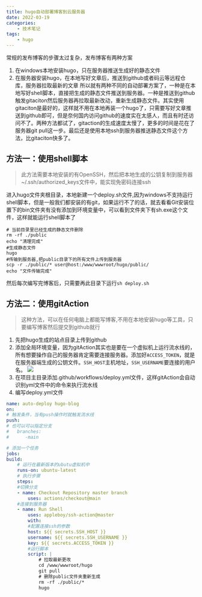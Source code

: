```yaml
---
title: hugo自动部署博客到云服务器
date: 2022-03-19
categories:
    - 技术笔记
tags: 
    - hugo
---
```


常规的发布博客的步骤太过复杂，发布博客有两种方案
1. 在windows本地安装hugo，只在服务器推送生成好的静态文件
2. 在服务器安装hugo，在本地写好文章后，推送到github或者码云等远程仓库，服务器拉取最新的文章
所以就有两种不同的自动部署方案了，一种是在本地写好shell脚本，直接把生成的静态文件推送到服务器。一种是推送到github触发gitaciton然后服务器再拉取最新改动，重新生成静态文件。其实使用gitaciton是最好的，这样就不用在本地再装一个hugo了，只需要写好文章推送到github即可，但是奈何国内访问github的速度实在太感人，而且有时还访问不了。两种方法都试了，gitaction的生成速度太慢了，更多的时间是花在了服务器git pull这一步。最后还是使用本地ssh到服务器推送静态文件这个方法，比gitaciton快多了。
## 方法一：使用shell脚本
> 此方法需要本地安装的有OpenSSH，然后把本地生成的公钥复制到服务器~/.ssh/authorized_keys文件中，能实现免密码连接ssh

进入hugo文件夹根目录，本地新建一个deploy.sh文件,因为windows不支持运行shell脚本，但是一般我们都安装的有git，如果运行不了的话，就去看看Git安装位置下的bin文件夹有没有添加到环境变量中，可以看到文件夹下有sh.exe这个文件，这样就能运行shell脚本了
```shell
# 当前目录里已经生成的静态文件删除
rm -rf ./public 
echo "清理完成"
#生成静态文件
hugo 
#传输到服务器,把public目录下的所有文件上传到服务器
scp -r ./public/* user@host:/www/wwwroot/hugo/public/
echo "文件传输完成"
```
然后每次编写完博客后，只需要再此目录下运行`sh deploy.sh`
## 方法二：使用gitAction
> 这种方法，可以在任何电脑上都能写博客,不用在本地安装hugo等工具，只要编写博客然后提交到github就行

1. 先把hugo生成的站点目录上传到github
2. 添加全局环境变量，因为gitAction其实也是要在一个虚拟机上运行流水线的，所有想要操作自己的服务器肯定需要连接服务器。添加好`ACCESS_TOKEN`，就是在服务器端生成的公钥文件。`SSH_HOST`主机地址，`SSH_USERNAME`要连接的用户名。
![](https://img.blazarx.xyz/img/20220320152708.png)
3. 在项目主目录添加.github/workflows/deploy.yml文件，这样gitAction会自动识别yml文件中的命令来执行流水线
4. 编写deploy.yml文件
```yml
name: auto-deploy hugo-blog
on:
# 触发条件，当有push操作时就触发流水线
push:
# 也可以可以指定分支
#   branches:
#      -main

# 添加一个任务 
jobs:
build:
    # 运行在最新版本的ubutu虚拟机中
    runs-on: ubuntu-latest
    # 执行步骤
    steps:
    #切换分支
    - name: Checkout Repository master branch
        uses: actions/checkout@main
    #连接到服务器
    - name: Run Shell
        uses: appleboy/ssh-action@master
        with:
        #配置连接ssh的参数
        host: ${{ secrets.SSH_HOST }} 
        username: ${{ secrets.SSH_USERNAME }}
        key: ${{ secrets.ACCESS_TOKEN }}
        #运行脚本
        script: |
            # 拉取最新更改
            cd /www/wwwroot/hugo
            git pull
            # 删除public文件夹重新生成
            rm -rf ./public/*
            hugo
```